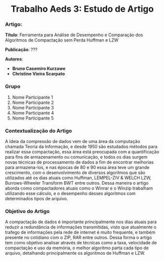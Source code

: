<h1 align="center"><b> Trabalho Aeds 3: Estudo de Artigo</h1></b>  

### **Artigo**:
**Título**: Ferramenta para Análise de Desempenho e Comparação dos Algoritmos de Compactação sem Perda Huffman e LZW  

**Publicação**: ???  

**Autores**:
- **Bruno Casemiro Kurzawe**    
- **Christine Vieira Scarpato**  
  
### **Grupo**  
1. Nome Participante 1  
2. Nome Participante 2  
3. Nome Participante 3  
4. Nome Participante 4  
5. Nome Participante 5  

### Contextualização do Artigo  

A ideia da compressão de dados vem de uma área da computação chamada Teoria da Informação, e desde 1950 são estudados métodos para realizar essa compactação, essa área está preocupada com a quantificação para fins de armazenamento ou comunicação, e todos os dias surgem novas técnicas de processamento de dados a fim de encontrar melhorias para armazena-los, e nas épocas de 80 e 90 essa área teve um grande crescimento, com o desenvolvimento de diversos algoritmos que são utilizados até os dias atuais como Huffman, LEMPEL-ZIV & WELCH LZW, Burrows-Wheeler Transform BWT entre outros. Dessa maneira o artigo aborda como compactadores atuais como o Winrar e o Winzip trabalham utilizando esse cálculo, e o desempenho desses algoritmos com determinados tipos de arquivo.  

### Objetivo do Artigo 

A compactação de dados é importante principalmente nos dias atuais para reduzir a redundância de informações transmitidas, visto que atualmente o trafego de informações pela rede de internet é muito frequente, e também presente no cotidiano com o ZIP, RAR entre outros. Dessa forma o artigo tem como objetivo analisar através de técnicas como a taxa, velocidade de compactação e uso da memória, o melhor algoritmo parta cada tipo de arquivo, detalhando principalmente os algoritmos de Huffman e LZW.  
